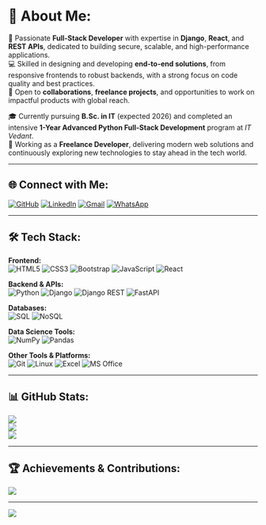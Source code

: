 # 💫 About Me:
🚀 Passionate **Full-Stack Developer** with expertise in **Django**, **React**, and **REST APIs**, dedicated to building secure, scalable, and high-performance applications.  
💻 Skilled in designing and developing **end-to-end solutions**, from responsive frontends to robust backends, with a strong focus on code quality and best practices.  
🤝 Open to **collaborations**, **freelance projects**, and opportunities to work on impactful products with global reach.  

🎓 Currently pursuing **B.Sc. in IT** (expected 2026) and completed an intensive **1-Year Advanced Python Full-Stack Development** program at *IT Vedant*.  
📍 Working as a **Freelance Developer**, delivering modern web solutions and continuously exploring new technologies to stay ahead in the tech world.

---

## 🌐 Connect with Me:
[![GitHub](https://img.shields.io/badge/GitHub-171515?style=for-the-badge&logo=github&logoColor=white)](https://github.com/sureshdulupolai) 
[![LinkedIn](https://img.shields.io/badge/LinkedIn-0077B5?style=for-the-badge&logo=linkedin&logoColor=white)](https://www.linkedin.com/in/suresh-polai/) 
[![Gmail](https://img.shields.io/badge/Gmail-D14836?style=for-the-badge&logo=gmail&logoColor=white)](mailto:sureshpolai63@gmail.com) 
[![WhatsApp](https://img.shields.io/badge/WhatsApp-25D366?style=for-the-badge&logo=whatsapp&logoColor=white)](https://wa.me/919820646838)

---

## 🛠 Tech Stack:

**Frontend:**  
![HTML5](https://img.shields.io/badge/html5-E34F26?style=for-the-badge&logo=html5&logoColor=white) 
![CSS3](https://img.shields.io/badge/css3-1572B6?style=for-the-badge&logo=css3&logoColor=white) 
![Bootstrap](https://img.shields.io/badge/bootstrap-7952B3?style=for-the-badge&logo=bootstrap&logoColor=white) 
![JavaScript](https://img.shields.io/badge/javascript-F7DF1E?style=for-the-badge&logo=javascript&logoColor=black) 
![React](https://img.shields.io/badge/react-20232A?style=for-the-badge&logo=react&logoColor=61DAFB)

**Backend & APIs:**  
![Python](https://img.shields.io/badge/python-3776AB?style=for-the-badge&logo=python&logoColor=white) 
![Django](https://img.shields.io/badge/django-092E20?style=for-the-badge&logo=django&logoColor=white) 
![Django REST](https://img.shields.io/badge/Django%20REST-ff1709?style=for-the-badge&logo=django&logoColor=white&labelColor=gray) 
![FastAPI](https://img.shields.io/badge/FastAPI-009688?style=for-the-badge&logo=fastapi&logoColor=white)

**Databases:**  
![SQL](https://img.shields.io/badge/SQL-336791?style=for-the-badge&logo=postgresql&logoColor=white) 
![NoSQL](https://img.shields.io/badge/NoSQL-47A248?style=for-the-badge&logo=mongodb&logoColor=white)

**Data Science Tools:**  
![NumPy](https://img.shields.io/badge/numpy-013243?style=for-the-badge&logo=numpy&logoColor=white) 
![Pandas](https://img.shields.io/badge/pandas-150458?style=for-the-badge&logo=pandas&logoColor=white)

**Other Tools & Platforms:**  
![Git](https://img.shields.io/badge/git-F05033?style=for-the-badge&logo=git&logoColor=white) 
![Linux](https://img.shields.io/badge/Linux-FCC624?style=for-the-badge&logo=linux&logoColor=black) 
![Excel](https://img.shields.io/badge/Excel-217346?style=for-the-badge&logo=microsoft-excel&logoColor=white) 
![MS Office](https://img.shields.io/badge/MS%20Office-D83B01?style=for-the-badge&logo=microsoft-office&logoColor=white)

---

## 📊 GitHub Stats:
![](https://github-readme-stats.vercel.app/api?username=sureshdulupolai&theme=tokyonight&hide_border=false&include_all_commits=true&count_private=true)  
![](https://github-readme-streak-stats.herokuapp.com/?user=sureshdulupolai&theme=tokyonight&hide_border=false)  
![](https://github-readme-stats.vercel.app/api/top-langs/?username=sureshdulupolai&theme=tokyonight&hide_border=false&layout=compact)

---

## 🏆 Achievements & Contributions:
![](https://github-contributor-stats.vercel.app/api?username=sureshdulupolai&limit=5&theme=tokyonight&combine_all_yearly_contributions=true)  

---

[![](https://visitcount.itsvg.in/api?id=sureshdulupolai&icon=5&color=6)](https://visitcount.itsvg.in)
